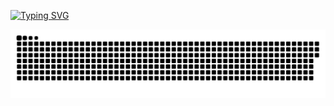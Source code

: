 <a href="https://git.io/typing-svg"><img src="https://readme-typing-svg.demolab.com?font=Fira+Code&pause=1000&color=05F7AC&random=false&width=435&lines=Olá!+Eu+Me+Chamo+Hugo+Henrique" alt="Typing SVG" /></a>





<picture>
<source media="(prefers-color-scheme: dark)" srcset="https://raw.githubusercontent.com/HuWDh/hugo-henrique/output/github-contribution-grid-snake-dark.svg"> 
<source media="(prefers-color-scheme: light)" srcset="https://raw.githubusercontent.com/HuWDh/hugo-henrique/output/github-contribution-grid-snake.svg">
<img alt="github contribution grid snake animation" src="https://raw.githubusercontent.com/HuWDh/hugo-henrique/output/github-contribution-grid-snake.svg">
</picture>

<br><br>
